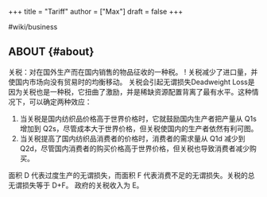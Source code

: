 +++
title = "Tariff"
author = ["Max"]
draft = false
+++

\#wiki/business


## ABOUT {#about}

关税：对在国外生产而在国内销售的物品征收的一种税。
\![](Tariff/DBE7ED16-ED81-41A5-BD49-36D1076640BD.png)
关税减少了进口量，并使国内市场向没有贸易时的均衡移动。
关税会引起无谓损失Deadweight Loss是因为关税也是一种税，它扭曲了激励，并是稀缺资源配置背离了最有水平。这种情况下，可以确定两种效应：

1.  当关税是国内纺织品价格高于世界价格时，它就鼓励国内生产者把产量从 Q1s 增加到 Q2s，尽管成本大于世界价格，但关税使国内的生产者依然有利可图。
2.  当关税提高了国内纺织品消费者的价格时，消费者的需求量从 Q1d 减少到 Q2d，尽管国内消费者的购买价格高于世界价格，但关税也导致消费者减少购买。

面积 D 代表过度生产的无谓损失，而面积 F 代表消费不足的无谓损失。关税的总无谓损失等于 D+F。
政府的关税收入为 E。
